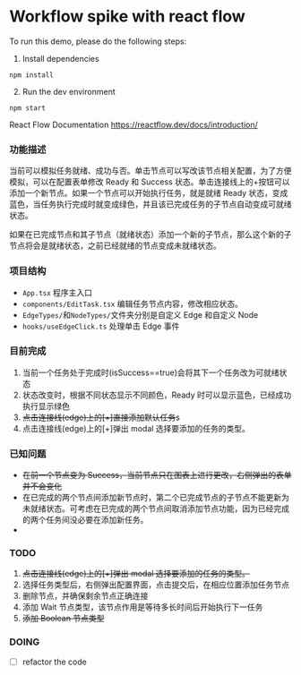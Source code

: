 # Workflow spike with react flow 

To run this demo, please do the following steps:

1. Install dependencies

```
npm install
```

2. Run the dev environment

```
npm start
```

React Flow Documentation
https://reactflow.dev/docs/introduction/

### 功能描述

当前可以模拟任务就绪、成功与否。单击节点可以写改该节点相关配置，为了方便模拟，可以在配置表单修改 Ready 和 Success 状态。单击连接线上的+按钮可以添加一个新节点。如果一个节点可以开始执行任务，就是就绪 Ready 状态，变成蓝色，当任务执行完成时就变成绿色，并且该已完成任务的子节点自动变成可就绪状态。

如果在已完成节点和其子节点（就绪状态）添加一个新的子节点，那么这个新的子节点将会是就绪状态，之前已经就绪的节点变成未就绪状态。

### 项目结构

- `App.tsx` 程序主入口
- `components/EditTask.tsx` 编辑任务节点内容，修改相应状态。
- `EdgeTypes/`和`NodeTypes/`文件夹分别是自定义 Edge 和自定义 Node
- `hooks/useEdgeClick.ts` 处理单击 Edge 事件

### 目前完成

1. 当前一个任务处于完成时(isSuccess==true)会将其下一个任务改为可就绪状态
2. 状态改变时，根据不同状态显示不同颜色，Ready 时可以显示蓝色，已经成功执行显示绿色
3. ~~点击连接线(edge)上的[+]直接添加默认任务~~s
4. 点击连接线(edge)上的[+]弹出 modal 选择要添加的任务的类型。

### 已知问题

- ~~在前一个节点变为 Success，当前节点只在图表上进行更改，右侧弹出的表单并不会变化~~
- 在已完成的两个节点间添加新节点时，第二个已完成节点的子节点不能更新为未就绪状态。可考虑在已完成的两个节点间取消添加节点功能，因为已经完成的两个任务间没必要在添加新任务。
- 

### TODO

1. ~~点击连接线(edge)上的[+]弹出 modal 选择要添加的任务的类型。~~
2. 选择任务类型后，右侧弹出配置界面，点击提交后，在相应位置添加任务节点
3. 删除节点，并确保剩余节点正确连接
4. 添加 Wait 节点类型，该节点作用是等待多长时间后开始执行下一任务
5. ~~添加 Boolean 节点类型~~

### DOING

- [ ] refactor the code 

